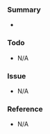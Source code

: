 ### Summary

<!-- PR에 대해서 간단하게 소개 부탁드립니다. -->

-

### Todo

<!-- 해당 기능을 마무리하기 위해 작업해야할 남은 작업을 적어주세요. -->

- N/A

### Issue

<!-- 작업중에 발생한 이슈를 공유해주세요. -->

- N/A

### Reference

<!--
  개발하시면서 도움이 되었던 참고자료들을 이곳에 적어주세요.
  다른 팀원들에게 큰 도움이 됩니다. :)
-->

- N/A
